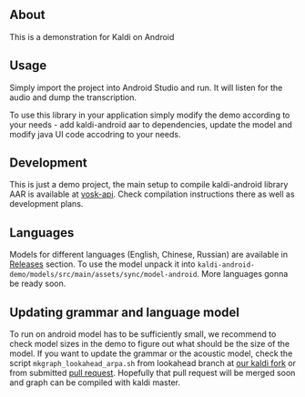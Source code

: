 ## About

This is a demonstration for Kaldi on Android

## Usage

Simply import the project into Android Studio and run. It will listen for the audio and dump the transcription.

To use this library in your application simply modify the demo according to your needs - add kaldi-android aar
to dependencies, update the model and modify java UI code accodring to your needs.

## Development

This is just a demo project, the main setup to compile kaldi-android
library AAR is available at [vosk-api](http://github.com/alphacep/vosk-api). Check
compilation instructions there as well as development plans.

## Languages

Models for different languages (English, Chinese, Russian) are available in
[Releases](https://github.com/alphacep/kaldi-android-demo/releases) section. To use the model unpack it into
```kaldi-android-demo/models/src/main/assets/sync/model-android```. More languages gonna be ready soon.

## Updating grammar and language model

To run on android model has to be sufficiently small, we recommend to check model sizes in the demo to figure out what should be the size of the model. If you want to update the grammar or the acoustic model, check the script `mkgraph_lookahead_arpa.sh` from lookahead branch at [our kaldi fork](https://github.com/alphacep/kaldi) or from submitted [pull request](https://github.com/kaldi-asr/kaldi/pull/3616). Hopefully that pull request will be merged soon and graph can be compiled with kaldi master.
